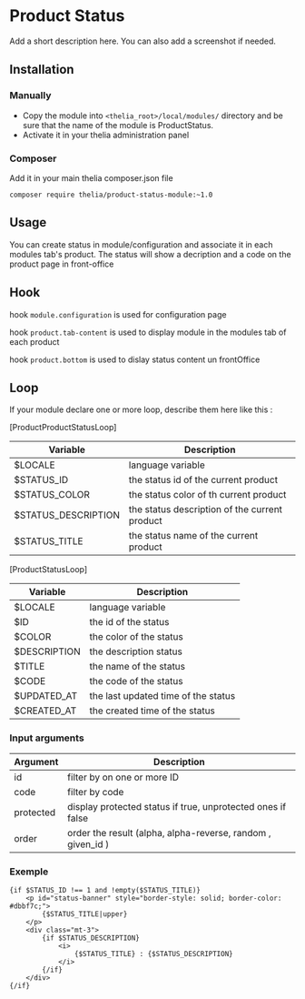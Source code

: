 # Product Status

Add a short description here. You can also add a screenshot if needed.

## Installation

### Manually

* Copy the module into ```<thelia_root>/local/modules/``` directory and be sure that the name of the module is ProductStatus.
* Activate it in your thelia administration panel

### Composer

Add it in your main thelia composer.json file

```
composer require thelia/product-status-module:~1.0
```

## Usage

You can create status in module/configuration and associate it in each modules tab's product. The status will show a decription and a code on the product page in front-office

## Hook
hook `module.configuration` is used for configuration page

hook `product.tab-content` is used to display module in the modules tab of each product

hook `product.bottom` is used to dislay status content un frontOffice
## Loop

If your module declare one or more loop, describe them here like this :

[ProductProductStatusLoop]

|Variable   |Description |
|---        |--- |
|$LOCALE    | language variable |
|$STATUS_ID    | the status id of the current product |
|$STATUS_COLOR | the status color of th current product|
|$STATUS_DESCRIPTION|the status description of the current product|
|$STATUS_TITLE| the status name of the current product|

[ProductStatusLoop]

|Variable   |Description |
|---        |--- |
|$LOCALE    | language variable |
|$ID    | the id of the status |
|$COLOR | the color of the status|
|$DESCRIPTION|the description status|
|$TITLE| the name of the status|
|$CODE| the code of the status|
|$UPDATED_AT| the last updated time of the status|
|$CREATED_AT| the created time of the status|

### Input arguments

|Argument |Description |
|---      |--- |
|id| filter by on one or more ID|
|code | filter by code|
|protected | display protected status if true, unprotected ones if false|
|order | order the result  (alpha, alpha-reverse, random , given_id )|

### Exemple

    {if $STATUS_ID !== 1 and !empty($STATUS_TITLE)}
        <p id="status-banner" style="border-style: solid; border-color: #dbbf7c;">
            {$STATUS_TITLE|upper}
        </p>
        <div class="mt-3">
            {if $STATUS_DESCRIPTION}
                <i>
                    {$STATUS_TITLE} : {$STATUS_DESCRIPTION}
                </i>
            {/if}
        </div>
    {/if}
